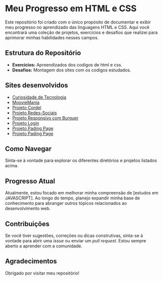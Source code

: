 # Meu Progresso em HTML e CSS

Este repositório foi criado com o único propósito de documentar e exibir meu progresso no aprendizado das linguagens HTML e CSS. Aqui você encontrará uma coleção de projetos, exercícios e desafios que realizei para aprimorar minhas habilidades nesses campos.

## Estrutura do Repositório

- **Exercícios:** Apreendizados dos codigos de html e css.
- **Desafios:** Montagem dos sites com os codigos estudados.

## Sites desenvolvidos

<ul>
    <li><a href="https://levidevbr.github.io/html-css/desafios/1%20site/index.html" target="_blank" rel="external">Curiosidade de Tecnologia</a></li>
    <li><a href="https://levidevbr.github.io/html-css/desafios/2%20site/index.html" target="_blank" rel="external">MoovieMania</a></li>
    <li><a href="https://levidevbr.github.io/html-css/desafios/3%20site/index.html" target="_blank" rel="external">Projeto Cordel</a></li>
    <li><a href="https://levidevbr.github.io/html-css/desafios/4%20site/index.html" target="_blank" rel="external">Projeto Redes-Sociais</a></li>
    <li><a href="https://levidevbr.github.io/html-css/desafios/5%20site/index.html" target="_blank" rel="external">Projeto Responsivo com Burguer</a></li>
    <li><a href="https://levidevbr.github.io/html-css/desafios/6%20site/index.html" target="_blank" rel="external">Projeto Login</a></li>
    <li><a href="https://levidevbr.github.io/html-css/desafios/7%20site/index.html" target="_blank" rel="external">Projeto Pading Page</a></li>
    <li><a href="https://levidevbr.github.io/html-css/desafios/8%20site/index.html" target="_blank" rel="external">Projeto Pading Page</a></li>
</ul>

## Como Navegar

Sinta-se à vontade para explorar os diferentes diretórios e projetos listados acima.

## Progresso Atual

Atualmente, estou focado em melhorar minha compreensão de [estudos em JAVASCRIPT]. Ao longo do tempo, planejo expandir minha base de conhecimento para abranger outros tópicos relacionados ao desenvolvimento web.

## Contribuições

Se você tiver sugestões, correções ou dicas construtivas, sinta-se à vontade para abrir uma *issue* ou enviar um *pull request*. Estou sempre aberto a aprender com a comunidade.

## Agradecimentos

Obrigado por visitar meu repositório!
